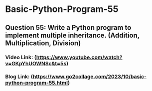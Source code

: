 # Basic-Python-Program-55

## Question 55: Write a Python program to implement multiple inheritance. (Addition, Multiplication, Division)

### Video Link: (https://www.youtube.com/watch?v=GKpYhUOWNSc&t=5s)

### Blog Link: (https://www.go2collage.com/2023/10/basic-python-program-55.html)
